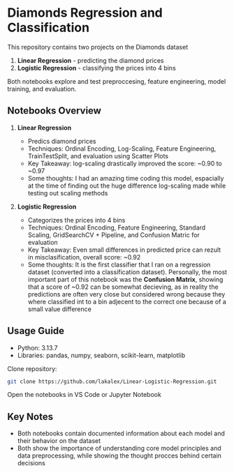 # Diamonds Regression and Classification
This repository contains two projects on the Diamonds dataset

1. **Linear Regression** - predicting the diamond prices
2. **Logistic Regression** - classifying the prices into 4 bins

Both notebooks explore and test preproccesing, feature engineering, model training, and evaluation.

## Notebooks Overview

1. **Linear Regression**
   - Predics diamond prices
   - Techniques: Ordinal Encoding, Log-Scaling, Feature Engineering, TrainTestSplit, and evaluation using Scatter Plots
   - Key Takeaway: log-scaling drastically improved the score: ~0.90 to ~0.97
   - Some thoughts: I had an amazing time coding this model, espacially at the time of finding out the huge difference log-scaling made while testing out scaling methods

2. **Logistic Regression**
   - Categorizes the prices into 4 bins
   - Techniques: Ordinal Encoding,  Feature Engineering, Standard Scaling, GridSearchCV + Pipeline, and Confusion Matric for evaluation
   - Key Takeaway: Even small differences in predicted price can rezult in misclasification, overall score: ~0.92
   - Some thoughts: It is the first classifier that I ran on a regression dataset (converted into a classification dataset). Personally, the most important part of this notebook was the **Confusion Matrix**, showing that a score of ~0.92 can be somewhat decieving, as in reality the predictions are often very close but considered wrong because they where classified int to a bin adjecent to the correct one because of a small value difference
  
## Usage Guide
  - Python: 3.13.7
  - Libraries: pandas, numpy, seaborn, scikit-learn, matplotlib
  
  Clone repository:

  ```bash
  git clone https://github.com/lakalex/Linear-Logistic-Regression.git
  ```
  Open the notebooks in VS Code or Jupyter Notebook

## Key Notes
  - Both notebooks contain documented information about each model and their behavior on the dataset
  - Both show the importance of understanding core model principles and data preprocessing, while showing the thought procces behind certain decisions

